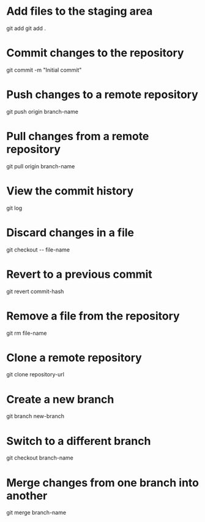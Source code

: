 # Add files to the staging area
git add <file>
git add .

# Commit changes to the repository
git commit -m "Initial commit"



# Push changes to a remote repository
git push origin branch-name

# Pull changes from a remote repository
git pull origin branch-name

# View the commit history
git log

# Discard changes in a file
git checkout -- file-name

# Revert to a previous commit
git revert commit-hash

# Remove a file from the repository
git rm file-name

# Clone a remote repository
git clone repository-url

# Create a new branch
git branch new-branch

# Switch to a different branch
git checkout branch-name

# Merge changes from one branch into another
git merge branch-name
